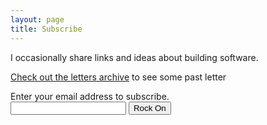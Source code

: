 ```yaml
---
layout: page
title: Subscribe
---
```

<link rel="stylesheet" href="/assets/css/tinyletter.css">

<div class="tinycontainer">
  <div class="description">
    <p>I occasionally share links and ideas about building software.</p>
  </div>
  <div class="view-messages">
    <p><a href="http://www.tinyletter.com/hugomelo/letters">Check out the letters archive</a> to see some past letter</p>
  </div>

  <form id="subscribe-form" method="post" action="http://tinyletter.com/hugomelo">
    <label for="email">Enter your email address to subscribe.</label>
    <div class="email-group">
      <input type="email" id="email" name="email" value=""/>
      <button class="button" type="submit">Rock On<br></button>
    </div>
  </form>
</div>

